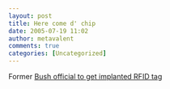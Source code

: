 ```yaml
---
layout: post
title: Here come d' chip
date: 2005-07-19 11:02
author: metavalent
comments: true
categories: [Uncategorized]
---
```

Former <a href="http://news.com.com/Former+Bush+official+to+get+RFID+tag/2100-1029_3-5793685.html?tag=sas.email">Bush official to get implanted RFID tag</a>
